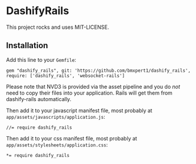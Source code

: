 # DashifyRails

This project rocks and uses MIT-LICENSE.

## Installation

Add this line to your `Gemfile`:

    gem "dashify_rails", git: 'https://github.com/bmxpert1/dashify_rails', require: ['dashify_rails', 'websocket-rails']

Please note that NVD3 is provided via the asset pipeline and you do *not* need to copy their files into your application. Rails will get them from dashify-rails automatically.

Then add it to your javascript manifest file, most probably at `app/assets/javascripts/application.js`:

    //= require dashify_rails

Then add it to your css manifest file, most probably at `app/assets/stylesheets/application.css`:

    *= require dashify_rails